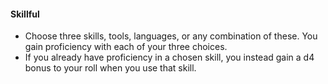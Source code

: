 #### Skillful

- Choose three skills, tools, languages, or any combination of these.
  You gain proficiency with each of your three choices.
- If you already have proficiency in a chosen skill, you instead gain a d4 bonus to your roll when you use that skill.
